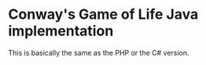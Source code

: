 Conway's Game of Life Java implementation
=========================================

This is basically the same as the PHP or the C# version.
